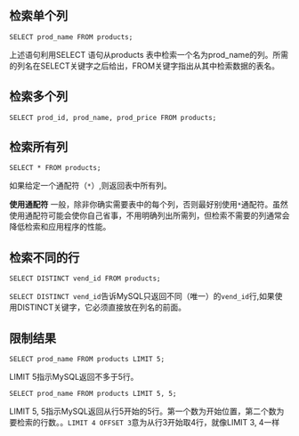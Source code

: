 ## 检索单个列
```
SELECT prod_name FROM products;
```
上述语句利用SELECT 语句从products 表中检索一个名为prod_name的列。所需的列名在SELECT关键字之后给出，FROM关键字指出从其中检索数据的表名。

## 检索多个列
```
SELECT prod_id, prod_name, prod_price FROM products;
```

## 检索所有列
```
SELECT * FROM products;
```
如果给定一个通配符（`*`）,则返回表中所有列。

**使用通配符** 一般，除非你确实需要表中的每个列，否则最好别使用`*`通配符。虽然使用通配符可能会使你自己省事，不用明确列出所需列，但检索不需要的列通常会降低检索和应用程序的性能。

## 检索不同的行
```
SELECT DISTINCT vend_id FROM products; 
```
`SELECT DISTINCT vend_id`告诉MySQL只返回不同（唯一）的`vend_id`行,如果使用DISTINCT关键字，它必须直接放在列名的前面。

## 限制结果
```
SELECT prod_name FROM products LIMIT 5; 
```
LIMIT 5指示MySQL返回不多于5行。


```
SELECT prod_name FROM products LIMIT 5, 5; 
```
LIMIT 5, 5指示MySQL返回从行5开始的5行。第一个数为开始位置，第二个数为要检索的行数。。`LIMIT 4 OFFSET 3`意为从行3开始取4行，就像LIMIT 3, 4一样
